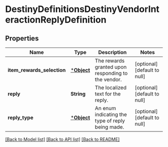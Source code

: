 # DestinyDefinitionsDestinyVendorInteractionReplyDefinition

## Properties
Name | Type | Description | Notes
------------ | ------------- | ------------- | -------------
**item_rewards_selection** | [***Object**](Object.md) | The rewards granted upon responding to the vendor. | [optional] [default to null]
**reply** | **String** | The localized text for the reply. | [optional] [default to null]
**reply_type** | [***Object**](Object.md) | An enum indicating the type of reply being made. | [optional] [default to null]

[[Back to Model list]](../README.md#documentation-for-models) [[Back to API list]](../README.md#documentation-for-api-endpoints) [[Back to README]](../README.md)


